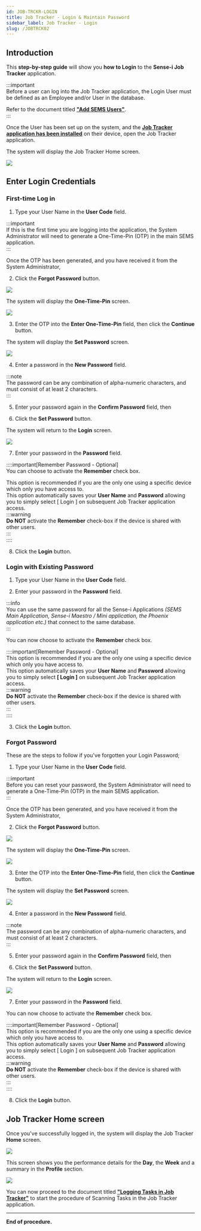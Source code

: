 ```yaml
---
id: JOB-TRCKR-LOGIN
title: Job Tracker - Login & Maintain Password
sidebar_label: Job Tracker - Login
slug: /JOBTRCK02
---
```


## Introduction  

This **step-by-step guide** will show you **how to Login** to the **Sense-i Job Tracker** application.  

:::important  
Before a user can log into the Job Tracker application, the Login User must be defined as an Employee and/or User in the database.  

Refer to the document titled **["Add SEMS Users"](https://sense-i.co/docs/CNF003)**.  
:::  

Once the User has been set up on the system, and the **[Job Tracker application has been installed](https://sense-i.co/docs/JOBTRCK01)** on their device, open the Job Tracker application.  

The system will display the Job Tracker Home screen.  

![](../static/img/docs/JOB-TRCK/image20.png)  

  
## Enter Login Credentials  

### First-time Log in  

1.  Type your User Name in the **User Code** field.  

:::important  
If this is the first time you are logging into the application, the System Administrator will need to generate a One-Time-Pin (OTP) in the main SEMS application.  
:::  

Once the OTP has been generated, and you have received it from the System Administrator,  

2. Click the **Forgot Password** button.  

![](../static/img/docs/JOB-TRCK/image21.png)  

The system will display the **One-Time-Pin** screen.  

![](../static/img/docs/JOB-TRCK/image22.png)  

3.  Enter the OTP into the **Enter One-Time-Pin** field, then click the **Continue** button.  

The system will display the **Set Password** screen.  

![](../static/img/docs/JOB-TRCK/image23.png)  

4.  Enter a password in the **New Password** field.  

:::note  
The password can be any combination of alpha-numeric characters, and must consist of at least 2 characters.  
:::  

5.  Enter your password again in the **Confirm Password** field, then  

6.  Click the **Set Password** button.  

The system will return to the **Login** screen.  

![](../static/img/docs/JOB-TRCK/image24.png)  

7.  Enter your password in the **Password** field.  

::::important[Remember Password - Optional]  
You can choose to activate the **Remember** check box.  

This option is recommended if you are the only one using a specific device which only you have access to.  
This option automatically saves your **User Name** and **Password** allowing you to simply select [ Login ] on subsequent Job Tracker application access.  
:::warning  
**Do NOT** activate the **Remember** check-box if the device is shared with other users.  
:::  
::::  

8.  Click the **Login** button.  

### Login with Existing Password  

1.  Type your User Name in the **User Code** field.  

2.  Enter your password in the **Password** field.  

:::info  
You can use the same password for all the Sense-i Applications _(SEMS Main Application, Sense-i Maestro / Mini application, the Phoenix application etc.)_ that connect to the same database.  
:::  

You can now choose to activate the **Remember** check box.  

::::important[Remember Password - Optional]  
This option is recommended if you are the only one using a specific device which only you have access to.  
This option automatically saves your **User Name** and **Password** allowing you to simply select **[ Login ]** on subsequent Job Tracker application access.  
:::warning  
**Do NOT** activate the **Remember** check-box if the device is shared with other users.  
:::  
::::  

3.  Click the **Login** button.  

### Forgot Password  

These are the steps to follow if you've forgotten your Login Password;  

1.  Type your User Name in the **User Code** field.  

:::important  
Before you can reset your password, the System Administrator will need to generate a One-Time-Pin (OTP) in the main SEMS application.  
:::  

Once the OTP has been generated, and you have received it from the System Administrator,  

2. Click the **Forgot Password** button.  

![](../static/img/docs/JOB-TRCK/image21.png)  

The system will display the **One-Time-Pin** screen.  

![](../static/img/docs/JOB-TRCK/image22.png)  

3.  Enter the OTP into the **Enter One-Time-Pin** field, then click the **Continue** button.  

The system will display the **Set Password** screen.  

![](../static/img/docs/JOB-TRCK/image23.png)  

4.  Enter a password in the **New Password** field.  

:::note  
The password can be any combination of alpha-numeric characters, and must consist of at least 2 characters.  
:::  

5.  Enter your password again in the **Confirm Password** field, then  

6.  Click the **Set Password** button.  

The system will return to the **Login** screen.  

![](../static/img/docs/JOB-TRCK/image24.png)  

7.  Enter your password in the **Password** field.  

You can now choose to activate the **Remember** check box.  

::::important[Remember Password - Optional]  
This option is recommended if you are the only one using a specific device which only you have access to.  
This option automatically saves your **User Name** and **Password** allowing you to simply select [ Login ] on subsequent Job Tracker application access.  
:::warning  
**Do NOT** activate the **Remember** check-box if the device is shared with other users.  
:::  
::::  

8.  Click the **Login** button.  

## Job Tracker Home screen  

Once you've successfully logged in, the system will display the Job Tracker **Home** screen.  

![](../static/img/docs/JOB-TRCK/image25.png)  

This screen shows you the performance details for the **Day**, the **Week** and a summary in the **Profile** section.  

![](../static/img/docs/JOB-TRCK/jt-home-01.gif)  

You can now proceed to the document titled **["Logging Tasks in Job Tracker"](https://sense-i.co/docs/JOBTRCK03)** to start the procedure of Scanning Tasks in the Job Tracker application.  
___

**End of procedure.**


